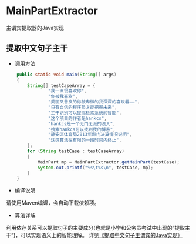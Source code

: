 MainPartExtractor
=================

主谓宾提取器的Java实现

提取中文句子主干
--

 - 调用方法
 
```java
    public static void main(String[] args)
    {
        String[] testCaseArray = {
                "我一直很喜欢你",
                "你被我喜欢",
                "美丽又善良的你被卑微的我深深的喜欢着……",
                "只有自信的程序员才能把握未来",
                "主干识别可以提高检索系统的智能",
                "这个项目的作者是hankcs",
                "hankcs是一个无门无派的浪人",
                "搜索hankcs可以找到我的博客",
                "静安区体育局2013年部门决算情况说明",
                "这类算法在有限的一段时间内终止",
        };
        for (String testCase : testCaseArray)
        {
            MainPart mp = MainPartExtractor.getMainPart(testCase);
            System.out.printf("%s\t%s\n", testCase, mp);
        }
    }
```
 - 编译说明
 
 请使用Maven编译，会自动下载依赖项。
 - 算法详解
 
 利用依存关系可以提取句子的主要成分(也就是小学和公务员考试中出现的“提取主干”)，可以实现语义上的智能理解。
 详见[《提取中文句子主谓宾的Java实现》][1]

  [1]: http://www.hankcs.com/nlp/chinese-sentences-svo-java-extraction.html
